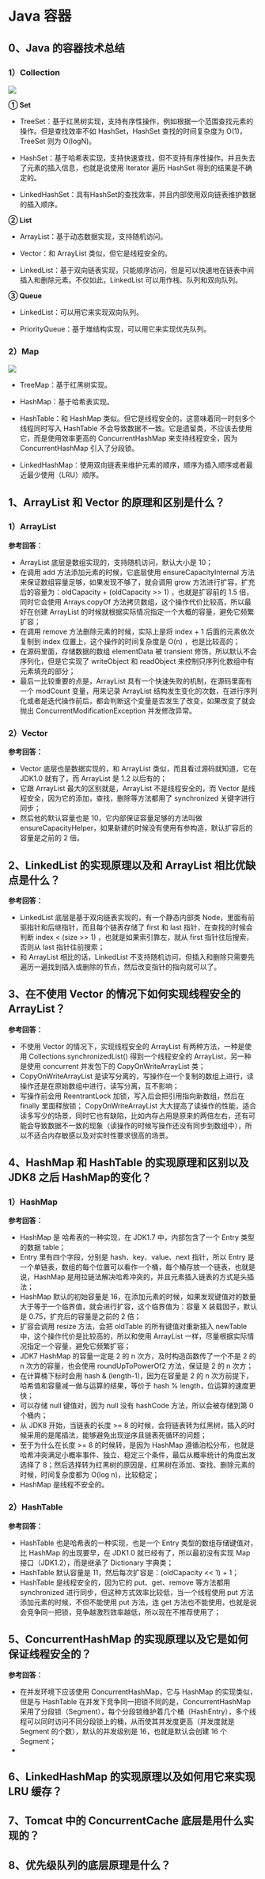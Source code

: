 # Java 容器
## 0、Java 的容器技术总结
### 1）Collection
![](http://images.intflag.com/container01.png)

**① Set**
- TreeSet：基于红黑树实现，支持有序性操作，例如根据一个范围查找元素的操作。但是查找效率不如 HashSet，HashSet 查找的时间复杂度为 O(1)，TreeSet 则为 O(logN)。

- HashSet：基于哈希表实现，支持快速查找，但不支持有序性操作。并且失去了元素的插入信息，也就是说使用 Iterator 遍历 HashSet 得到的结果是不确定的。

- LinkedHashSet：具有HashSet的查找效率，并且内部使用双向链表维护数据的插入顺序。

**② List**
- ArrayList：基于动态数据实现，支持随机访问。

- Vector：和 ArrayList 类似，但它是线程安全的。

- LinkedList：基于双向链表实现，只能顺序访问，但是可以快速地在链表中间插入和删除元素。不仅如此，LinkedList 可以用作栈、队列和双向队列。

**③ Queue**
- LinkedList：可以用它来实现双向队列。

- PriorityQueue：基于堆结构实现，可以用它来实现优先队列。

### 2）Map
![](http://images.intflag.com/container02.png)

- TreeMap：基于红黑树实现。

- HashMap：基于哈希表实现。

- HashTable：和 HashMap 类似。但它是线程安全的，这意味着同一时刻多个线程同时写入 HashTable 不会导致数据不一致。它是遗留类，不应该去使用它，而是使用效率更高的 ConcurrentHashMap 来支持线程安全，因为 ConcurrentHashMap 引入了分段锁。

- LinkedHashMap：使用双向链表来维护元素的顺序，顺序为插入顺序或者最近最少使用（LRU）顺序。

## 1、ArrayList 和 Vector 的原理和区别是什么？
### 1）ArrayList
**参考回答：**
- ArrayList 底层是数组实现的，支持随机访问，默认大小是 10；
- 在调用 add 方法添加元素的时候，它底层使用 ensureCapacityInternal 方法来保证数组容量足够，如果发现不够了，就会调用 grow 方法进行扩容，扩充后的容量为：oldCapacity + (oldCapacity >> 1) ，也就是扩容前的 1.5 倍，同时它会使用 Arrays.copyOf 方法拷贝数组，这个操作代价比较高，所以最好在创建 ArrayList 的时候就根据实际情况指定一个大概的容量，避免它频繁扩容；
- 在调用 remove 方法删除元素的时候，实际上是将 index + 1 后面的元素依次复制到 index 位置上，这个操作的时间复杂度是 O(n) ，也是比较高的；
- 在源码里面，存储数据的数组 elementData 被 transient 修饰，所以默认不会序列化，但是它实现了 writeObject 和 readObject 来控制只序列化数组中有元素填充的部分；
- 最后一比较重要的点是，ArrayList 具有一个快速失败的机制，在源码里面有一个 modCount 变量，用来记录 ArrayList 结构发生变化的次数，在进行序列化或者是迭代操作前后，都会判断这个变量是否发生了改变，如果改变了就会抛出 ConcurrentModificationException 并发修改异常。

### 2）Vector
**参考回答：**
- Vector 底层也是数据实现的，和 ArrayList 类似，而且看过源码就知道，它在 JDK1.0 就有了，而 ArrayList 是 1.2 以后有的；
- 它跟 ArrayList 最大的区别就是，ArrayList 不是线程安全的，而 Vector 是线程安全，因为它的添加，查找，删除等方法都用了 synchronized 关键字进行同步；
- 然后他的默认容量也是 10，它内部保证容量足够的方法叫做 ensureCapacityHelper，如果新建的时候没有使用有参构造，默认扩容后的容量是之前的 2 倍。

## 2、LinkedList 的实现原理以及和 ArrayList 相比优缺点是什么？
**参考回答：**
- LinkedList 底层是基于双向链表实现的，有一个静态内部类 Node，里面有前驱指针和后继指针，而且每个链表存储了 first 和 last 指针，在查找的时候会判断 index < (size >> 1) ，也就是如果索引靠左，就从 first 指针往后搜索，否则从 last 指针往前搜索；
- 和 ArrayList 相比的话，LinkedList 不支持随机访问，但插入和删除只需要先遍历一遍找到插入或删除的节点，然后改变指针的指向就可以了。

## 3、在不使用 Vector 的情况下如何实现线程安全的 ArrayList？
**参考回答：**
- 不使用 Vector 的情况下，实现线程安全的 ArrayList 有两种方法，一种是使用 Collections.synchronizedList() 得到一个线程安全的 ArrayList，另一种是使用 concurrent 并发包下的 CopyOnWriteArrayList 类；
- CopyOnWriteArrayList 是读写分离的，写操作在一个复制的数组上进行，读操作还是在原始数组中进行，读写分离，互不影响；
- 写操作前会用 ReentrantLock 加锁，写入后会把引用指向新数组，然后在 finally 里面释放锁；
CopyOnWriteArrayList 大大提高了读操作的性能，适合读多写少的场景，同时它也有缺陷，比如内存占用是原来的两倍左右，还有可能会导致数据不一致的现象（读操作的时候写操作还没有同步到数组中），所以不适合内存敏感以及对实时性要求很高的场景。

## 4、HashMap 和 HashTable 的实现原理和区别以及 JDK8 之后 HashMap的变化？
### 1）HashMap
**参考回答：**
- HashMap 是 哈希表的一种实现，在 JDK1.7 中，内部包含了一个 Entry 类型的数据 table；
- Entry 里有四个字段，分别是 hash、key、value、next 指针，所以 Entry 是一个单链表，数组的每个位置可以看作一个桶，每个桶存放一个链表，也就是说，HashMap 是用拉链法解决哈希冲突的，并且元素插入链表的方式是头插法；
- HashMap 默认的初始容量是 16，在添加元素的时候，如果发现键值对的数量大于等于一个临界值，就会进行扩容，这个临界值为：容量 X 装载因子，默认是 0.75，扩充后的容量是之前的 2 倍；
- 扩容会调用 resize 方法，会把 oldTable 的所有键值对重新插入 newTable 中，这个操作代价是比较高的，所以和使用 ArrayList 一样，尽量根据实际情况指定一个容量，避免它频繁扩容；
- JDK7 HashMap 的容量一定是 2 的 n 次方，及时构造函数传了一个不是 2 的 n 次方的容量，也会使用 roundUpToPowerOf2 方法，保证是 2 的 n 次方；
- 在计算桶下标时会用 hash & (length-1)，因为在容量是 2 的 n 次方前提下，哈希值和容量减一做与运算的结果，等价于 hash % length，位运算的速度更快；
- 可以存储 null 键值对，因为 null 没有 hashCode 方法，所以会被存储到第 0 个桶内；
- 从 JDK8 开始，当链表的长度 >= 8 的时候，会将链表转为红黑树，插入的时候采用的是尾插法，能够避免出现逆序且链表死循环的问题；
- 至于为什么在长度 >= 8 的时候转，是因为 HashMap 遵循泊松分布，也就是哈希冲突满足小概率事件、独立、稳定三个条件，最后从概率统计的角度出发选择了 8；然后选择转为红黑树的原因是，红黑树在添加、查找、删除元素的时候，时间复杂度都为 O(log n)，比较稳定；
- HashMap 是线程不安全的。

### 2）HashTable
**参考回答：**
- HashTable 也是哈希表的一种实现，也是一个 Entry 类型的数组存储键值对，比 HashMap 的出现要早，在 JDK1.0 就已经有了，所以最初没有实现 Map 接口（JDK1.2），而是继承了 Dictionary 字典类；
- HashTable 默认容量是 11，然后每次扩容是：(oldCapacity << 1) + 1；
- HashTable 是线程安全的，因为它的 put、get、remove 等方法都用 synchronized 进行同步，但这种方式效率比较低，当一个线程使用 put 方法添加元素的时候，不但不能使用 put 方法，连 get 方法也不能使用，也就是说会竞争同一把锁，竞争越激烈效率越低，所以现在不推荐使用了；

## 5、ConcurrentHashMap 的实现原理以及它是如何保证线程安全的？
**参考回答：**
- 在并发环境下应该使用 ConcurrentHashMap，它与 HashMap 的实现类似，但是与 HashTable 在并发下竞争同一把锁不同的是，ConcurrentHashMap 采用了分段锁（Segment），每个分段锁维护着几个桶（HashEntry），多个线程可以同时访问不同分段锁上的桶，从而使其并发度更高（并发度就是 Segment 的个数），默认的并发级别是 16，也就是默认会创建 16 个 Segment；
- 
## 6、LinkedHashMap 的实现原理以及如何用它来实现 LRU 缓存？
## 7、Tomcat 中的 ConcurrentCache 底层是用什么实现的？
## 8、优先级队列的底层原理是什么？